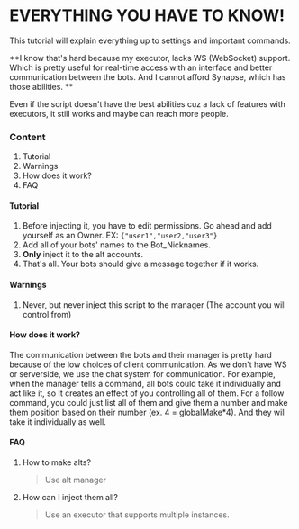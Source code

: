 # EVERYTHING YOU HAVE TO KNOW!

This tutorial will explain everything up to settings and important commands.

**I know that's hard because my executor, lacks WS (WebSocket) support. Which is pretty useful for real-time access with an interface and better communication between the bots. And I cannot afford Synapse, which has those abilities. **

Even if the script doesn't have the best abilities cuz a lack of features with executors, it still works and maybe can reach more people.

### Content

1. Tutorial
2. Warnings
3. How does it work?
4. FAQ

#### Tutorial

1. Before injecting it, you have to edit permissions. Go ahead and add yourself as an Owner. EX: `{"user1","user2,"user3"}`
2. Add all of your bots' names to the Bot_Nicknames.
3. **Only** inject it to the alt accounts.
4. That's all. Your bots should give a message together if it works.

#### Warnings

1. Never, but never inject this script to the manager (The account you will control from)

#### How does it work?

The communication between the bots and their manager is pretty hard because of the low choices of client communication. As we don't have WS or serverside, we use the chat system for communication.
For example, when the manager tells a command, all bots could take it individually and act like it, so It creates an effect of you controlling all of them.
For a follow command, you could just list all of them and give them a number and make them position based on their number (ex. 4 = globalMake*4). And they will take it individually as well.

#### FAQ

1. How to make alts?
   > Use alt manager
2. How can I inject them all?
   > Use an executor that supports multiple instances.
   
